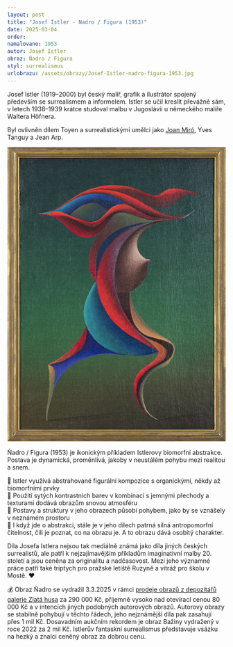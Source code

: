 ```yaml
---
layout: post
title: "Josef Istler - Nadro / Figura (1953)"
date: 2025-03-04
order: 
namalovano: 1953
autor: Josef Istler
obraz: Ňadro / Figura
styl: surrealismus
urlobrazu: /assets/obrazy/Josef-Istler-nadro-figura-1953.jpg
---
```


Josef Istler (1919–2000) byl český malíř, grafik a ilustrátor spojený především se surrealismem a informelem.  Istler se učil kreslit převážně sám, v letech 1938–1939 krátce studoval malbu v Jugoslávii u německého malíře Waltera Höfnera.

Byl ovlivněn dílem Toyen a surrealistickými umělci jako [Joan Miró](/obrazy/joan-miro-mont-roig-del-camp/), Yves Tanguy a Jean Arp.

![Josef Istler - Nadro / Figura](/assets/obrazy/Josef-Istler-nadro-figura-1953.jpg)

Ňadro / Figura (1953) je ikonickým příkladem Istlerovy biomorfní abstrakce. Postava je dynamická, proměnlivá, jakoby v neustálém pohybu mezi realitou a snem.


💃 Istler využívá abstrahované figurální kompozice s organickými, někdy až biomorfními prvky \
🌈 Použití sytých kontrastních barev v kombinaci s jemnými přechody a texturami dodává obrazům snovou atmosféru \
💠  Postavy a struktury v jeho obrazech působí pohybem, jako by se vznášely v neznámém prostoru \
👀 I když jde o abstrakci, stále je v jeho dílech patrná silná antropomorfní čitelnost, čili je poznat, co na obrazu je. A to obrazu dává osobitý charakter.

Díla Josefa Istlera nejsou tak mediálně známá jako díla jiných českých surrealistů, ale patří k nejzajímavějším příkladům imaginativní malby 20. století a jsou ceněna za originalitu a nadčasovost. Mezi jeho významné práce patří také triptych pro pražské letiště Ruzyně a vitráž pro školu v Mostě. ♥️

💰 Obraz Ňadro se vydražil 3.3.2025 v rámci [prodeje obrazů z depozitářů galerie Zlatá husa](https://www.acb.cz/cs/aukce/z-depozitaru-galerie-zlata-husa-ii) za 290 000 Kč, příjemně vysoko nad otevírací cenou 80 000 Kč a v intencích jiných podobných autorových obrazů. Autorovy obrazy se stabilně pohybují v těchto řádech, jeho nejznámější díla pak zasahují přes 1 mil Kč. Dosavadním aukčním rekordem je obraz Bažiny vydražený v roce 2022 za 2 mil Kč.  Istlerův fantaskní surrealismus představuje vsázku na hezký a znalci ceněný obraz za dobrou cenu. 